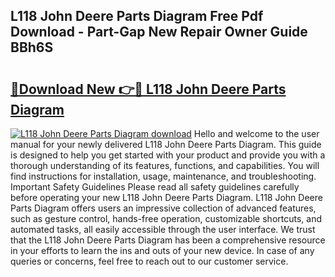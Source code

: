 ## L118 John Deere Parts Diagram Free Pdf Download - Part-Gap New Repair Owner Guide BBh6S

# <h2><a href="http://dfmuihs.blite.top/?on=L118+John+Deere+Parts+Diagram">🔗Download New 👉🔴 L118 John Deere Parts Diagram</a></h2>

[![L118 John Deere Parts Diagram download](https://i.imgur.com/lujVjoI.png)](http://dfmuihs.blite.top/?on=L118+John+Deere+Parts+Diagram)
Hello and welcome to the user manual for your newly delivered L118 John Deere Parts Diagram. This guide is designed to help you get started with your product and provide you with a thorough understanding of its features, functions, and capabilities. You will find instructions for installation, usage, maintenance, and troubleshooting. Important Safety Guidelines Please read all safety guidelines carefully before operating your new L118 John Deere Parts Diagram. L118 John Deere Parts Diagram offers users an impressive collection of advanced features, such as gesture control, hands-free operation, customizable shortcuts, and automated tasks, all easily accessible through the user interface. We trust that the L118 John Deere Parts Diagram has been a comprehensive resource in your efforts to learn the ins and outs of your new device. In case of any queries or concerns, feel free to reach out to our customer service.
